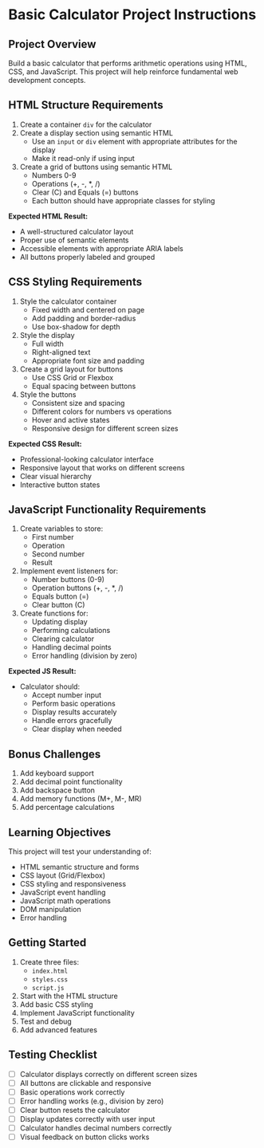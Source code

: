 # Basic Calculator Project Instructions

## Project Overview

Build a basic calculator that performs arithmetic operations using HTML, CSS, and JavaScript. This project will help reinforce fundamental web development concepts.

## HTML Structure Requirements

1. Create a container `div` for the calculator
2. Create a display section using semantic HTML
   - Use an `input` or `div` element with appropriate attributes for the display
   - Make it read-only if using input
3. Create a grid of buttons using semantic HTML
   - Numbers 0-9
   - Operations (+, -, \*, /)
   - Clear (C) and Equals (=) buttons
   - Each button should have appropriate classes for styling

**Expected HTML Result:**

- A well-structured calculator layout
- Proper use of semantic elements
- Accessible elements with appropriate ARIA labels
- All buttons properly labeled and grouped

## CSS Styling Requirements

1. Style the calculator container
   - Fixed width and centered on page
   - Add padding and border-radius
   - Use box-shadow for depth
2. Style the display
   - Full width
   - Right-aligned text
   - Appropriate font size and padding
3. Create a grid layout for buttons
   - Use CSS Grid or Flexbox
   - Equal spacing between buttons
4. Style the buttons
   - Consistent size and spacing
   - Different colors for numbers vs operations
   - Hover and active states
   - Responsive design for different screen sizes

**Expected CSS Result:**

- Professional-looking calculator interface
- Responsive layout that works on different screens
- Clear visual hierarchy
- Interactive button states

## JavaScript Functionality Requirements

1. Create variables to store:
   - First number
   - Operation
   - Second number
   - Result
2. Implement event listeners for:
   - Number buttons (0-9)
   - Operation buttons (+, -, \*, /)
   - Equals button (=)
   - Clear button (C)
3. Create functions for:
   - Updating display
   - Performing calculations
   - Clearing calculator
   - Handling decimal points
   - Error handling (division by zero)

**Expected JS Result:**

- Calculator should:
  - Accept number input
  - Perform basic operations
  - Display results accurately
  - Handle errors gracefully
  - Clear display when needed

## Bonus Challenges

1. Add keyboard support
2. Add decimal point functionality
3. Add backspace button
4. Add memory functions (M+, M-, MR)
5. Add percentage calculations

## Learning Objectives

This project will test your understanding of:

- HTML semantic structure and forms
- CSS layout (Grid/Flexbox)
- CSS styling and responsiveness
- JavaScript event handling
- JavaScript math operations
- DOM manipulation
- Error handling

## Getting Started

1. Create three files:
   - `index.html`
   - `styles.css`
   - `script.js`
2. Start with the HTML structure
3. Add basic CSS styling
4. Implement JavaScript functionality
5. Test and debug
6. Add advanced features

## Testing Checklist

- [ ] Calculator displays correctly on different screen sizes
- [ ] All buttons are clickable and responsive
- [ ] Basic operations work correctly
- [ ] Error handling works (e.g., division by zero)
- [ ] Clear button resets the calculator
- [ ] Display updates correctly with user input
- [ ] Calculator handles decimal numbers correctly
- [ ] Visual feedback on button clicks works
